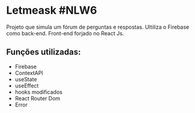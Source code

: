 # Letmeask #NLW6

Projeto que simula um fórum de perguntas e respostas.
Ultiliza o Firebase como back-end.
Front-end forjado no React Js.

## Funções utilizadas: 

* Firebase
* ContextAPI
* useState
* useEffect
* hooks modificados
* React Router Dom
* Error
